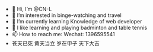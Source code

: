 - 👋 Hi, I’m @CN-L
- 👀 I’m interested in binge-watching and travel
- 🌱 I’m currently learning Knowledge of web developer
- 💞️ I like learning and playing badminton and table tennis
- 📫 How to reach me: Wechat: 1396595541
- 苍天已死 黄天当立 岁在甲子 天下大吉

<!---
CN-L/CN-L is a ✨ special ✨ repository because its `README.md` (this file) appears on your GitHub profile.
You can click the Preview link to take a look at your changes.
--->
